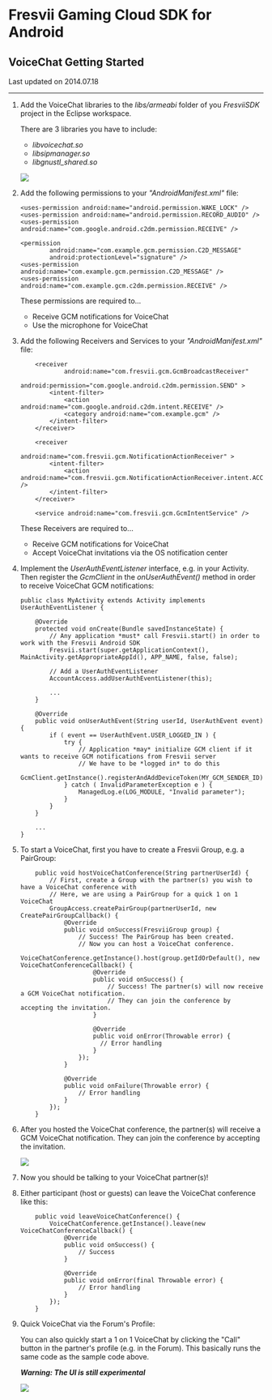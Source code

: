 
Fresvii Gaming Cloud SDK for Android
=============================

VoiceChat Getting Started
---------------------


Last updated on 2014.07.18

----


1. Add the VoiceChat libraries to the *libs/armeabi* folder of you *FresviiSDK* project in the Eclipse workspace.

    There are 3 libraries you have to include:
    
    - *libvoicechat.so*
    - *libsipmanager.so*
    - *libgnustl_shared.so* 

    ![](Images/VoiceChatLibraries.png)

2. Add the following permissions to your *"AndroidManifest.xml"* file:

    ```
    <uses-permission android:name="android.permission.WAKE_LOCK" />
    <uses-permission android:name="android.permission.RECORD_AUDIO" />
    <uses-permission android:name="com.google.android.c2dm.permission.RECEIVE" />
    
    <permission
            android:name="com.example.gcm.permission.C2D_MESSAGE"
            android:protectionLevel="signature" />
    <uses-permission android:name="com.example.gcm.permission.C2D_MESSAGE" />
    <uses-permission android:name="com.example.gcm.c2dm.permission.RECEIVE" />
    ```

    These permissions are required to...
    
    - Receive GCM notifications for VoiceChat
    - Use the microphone for VoiceChat

3. Add the following Receivers and Services to your *"AndroidManifest.xml"* file: 

    ```
        <receiver
                android:name="com.fresvii.gcm.GcmBroadcastReceiver"
                android:permission="com.google.android.c2dm.permission.SEND" >
            <intent-filter>
                <action android:name="com.google.android.c2dm.intent.RECEIVE" />
                <category android:name="com.example.gcm" />
            </intent-filter>
        </receiver>
        
        <receiver
                android:name="com.fresvii.gcm.NotificationActionReceiver" >
            <intent-filter>
                <action android:name="com.fresvii.gcm.NotificationActionReceiver.intent.ACCEPT_VOICE_CHAT" />
            </intent-filter>
        </receiver>
        
        <service android:name="com.fresvii.gcm.GcmIntentService" />
    ```
    
     These Receivers are required to...
    
    - Receive GCM notifications for VoiceChat
    - Accept VoiceChat invitations via the OS notification center 

4. Implement the *UserAuthEventListener* interface, e.g. in your Activity. Then register the *GcmClient* in the  *onUserAuthEvent()* method in order to receive VoiceChat GCM notifications:

    ```
    public class MyActivity extends Activity implements UserAuthEventListener {
    
        @Override
        protected void onCreate(Bundle savedInstanceState) {
            // Any application *must* call Fresvii.start() in order to work with the Fresvii Android SDK
            Fresvii.start(super.getApplicationContext(), MainActivity.getAppropriateAppId(), APP_NAME, false, false);
        
            // Add a UserAuthEventListener
            AccountAccess.addUserAuthEventListener(this);
        
            ...
        }
    
        @Override
        public void onUserAuthEvent(String userId, UserAuthEvent event) {
            if ( event == UserAuthEvent.USER_LOGGED_IN ) {
                try {
                    // Application *may* initialize GCM client if it wants to receive GCM notifications from Fresvii server
                    // We have to be *logged in* to do this
                    GcmClient.getInstance().registerAndAddDeviceToken(MY_GCM_SENDER_ID);
                } catch ( InvalidParameterException e ) {
                    ManagedLog.e(LOG_MODULE, "Invalid parameter");
                }
            }
        }
        
        ...
    }
    ```

5. To start a VoiceChat, first you have to create a Fresvii Group, e.g. a PairGroup: 

    ```
        public void hostVoiceChatConference(String partnerUserId) {
            // First, create a Group with the partner(s) you wish to have a VoiceChat conference with
            // Here, we are using a PairGroup for a quick 1 on 1 VoiceChat
            GroupAccess.createPairGroup(partnerUserId, new CreatePairGroupCallback() {
                @Override
                public void onSuccess(FresviiGroup group) {
                    // Success! The PairGroup has been created.
                    // Now you can host a VoiceChat conference. 
                    VoiceChatConference.getInstance().host(group.getIdOrDefault(), new VoiceChatConferenceCallback() {
                        @Override
                        public void onSuccess() {
                            // Success! The partner(s) will now receive a GCM VoiceChat notification. 
                            // They can join the conference by accepting the invitation. 
                        }
                
                        @Override
                        public void onError(Throwable error) {
                          // Error handling
                        }
                    });
                }
                
                @Override
                public void onFailure(Throwable error) {
                    // Error handling
                }
            });
        }
    ```
    
6. After you hosted the VoiceChat conference, the partner(s) will receive a GCM VoiceChat notification. They can join the conference by accepting the invitation. 

    ![](Images/VoiceChatNotification.png)

7. Now you should be talking to your VoiceChat partner(s)!

8. Either participant (host or guests) can leave the VoiceChat conference like this:

    ```
        public void leaveVoiceChatConference() {
            VoiceChatConference.getInstance().leave(new VoiceChatConferenceCallback() {
                @Override
                public void onSuccess() {
                    // Success
                }
                
                @Override
                public void onError(final Throwable error) {
                    // Error handling
                }
            });
        }
    ```
 
9. Quick VoiceChat via the Forum's Profile:

    You can also quickly start a 1 on 1 VoiceChat by clicking the "Call" button in the partner's profile (e.g. in the Forum).
    This basically runs the same code as the sample code above.
    
    ***Warning: The UI is still experimental***
        
    ![](Images/ProfileVoiceChat.png)
    
